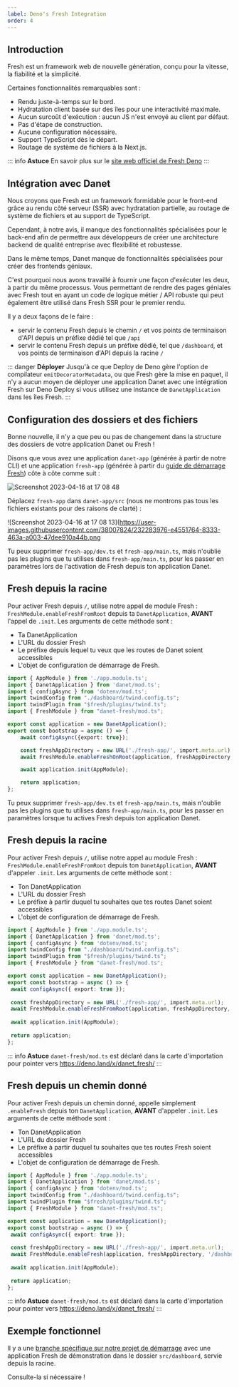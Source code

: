 ```yaml
---
label: Deno's Fresh Integration
order: 4
---
```

## Introduction

Fresh est un framework web de nouvelle génération, conçu pour la vitesse, la fiabilité et la simplicité.

Certaines fonctionnalités remarquables sont :

- Rendu juste-à-temps sur le bord.
- Hydratation client basée sur des îles pour une interactivité maximale.
- Aucun surcoût d'exécution : aucun JS n'est envoyé au client par défaut.
- Pas d'étape de construction.
- Aucune configuration nécessaire.
- Support TypeScript dès le départ.
- Routage de système de fichiers à la Next.js.

::: info **Astuce**
En savoir plus sur le [site web officiel de Fresh Deno](https://fresh.deno.dev/)
:::


## Intégration avec Danet

Nous croyons que Fresh est un framework formidable pour le front-end grâce au rendu côté serveur (SSR) avec hydratation partielle, au routage de système de fichiers et au support de TypeScript.

Cependant, à notre avis, il manque des fonctionnalités spécialisées pour le back-end afin de permettre aux développeurs de créer une architecture backend de qualité entreprise avec flexibilité et robustesse.

Dans le même temps, Danet manque de fonctionnalités spécialisées pour créer des frontends géniaux.

C'est pourquoi nous avons travaillé à fournir une façon d'exécuter les deux, à partir du même processus. Vous permettant de rendre des pages géniales avec Fresh tout en ayant un code de logique métier / API robuste qui peut également être utilisé dans Fresh SSR pour le premier rendu.

Il y a deux façons de le faire :

- servir le contenu Fresh depuis le chemin `/` et vos points de terminaison d'API depuis un préfixe dédié tel que `/api`
- servir le contenu Fresh depuis un préfixe dédié, tel que `/dashboard`, et vos points de terminaison d'API depuis la racine `/`


::: danger **Déployer**
Jusqu'à ce que Deploy de Deno gère l'option de compilateur `emitDecoratorMetadata`, ou que Fresh gère la mise en paquet, il n'y a aucun moyen de déployer une application Danet avec une intégration Fresh sur Deno Deploy si vous utilisez une instance de `DanetApplication` dans les îles Fresh.
:::

## Configuration des dossiers et des fichiers

Bonne nouvelle, il n'y a que peu ou pas de changement dans la structure des dossiers de votre application Danet ou Fresh !

Disons que vous avez une application `danet-app` (générée à partir de notre CLI) et une application `fresh-app` (générée à partir du [guide de démarrage Fresh](https://fresh.deno.dev/#getting-started)) côte à côte comme suit :

![Screenshot 2023-04-16 at 17 08 48](https://user-images.githubusercontent.com/38007824/232283998-89510982-c917-474f-9a25-b80bbb8fc301.png)


Déplacez `fresh-app` dans `danet-app/src` (nous ne montrons pas tous les fichiers existants pour des raisons de clarté) :

![Screenshot 2023-04-16 at 17 08 13](https://user-images.githubusercontent.com/38007824/232283976-e4551764-8333-463a-a003-47dee910a44b.png

Tu peux supprimer `fresh-app/dev.ts` et `fresh-app/main.ts`, mais n'oublie pas les plugins que tu utilises dans `fresh-app/main.ts`, pour les passer en paramètres lors de l'activation de Fresh depuis ton application Danet.

## Fresh depuis la racine

Pour activer Fresh depuis `/`, utilise notre appel de module Fresh : `FreshModule.enableFreshFromRoot` depuis ta `DanetApplication`, **AVANT** l'appel de `.init`.
Les arguments de cette méthode sont :
- Ta DanetApplication
- L'URL du dossier Fresh
- Le préfixe depuis lequel tu veux que les routes de Danet soient accessibles
- L'objet de configuration de démarrage de Fresh.


```ts bootstrap.ts
import { AppModule } from './app.module.ts';
import { DanetApplication } from 'danet/mod.ts';
import { configAsync } from 'dotenv/mod.ts';
import twindConfig from "./dashboard/twind.config.ts";
import twindPlugin from "$fresh/plugins/twind.ts";
import { FreshModule } from "danet-fresh/mod.ts";

export const application = new DanetApplication();
export const bootstrap = async () => {
    await configAsync({export: true});

    const freshAppDirectory = new URL('./fresh-app/', import.meta.url);
    await FreshModule.enableFreshOnRoot(application, freshAppDirectory, '/api', {plugins: [twindPlugin(twindConfig)]});

    await application.init(AppModule);

    return application;
};

```
Tu peux supprimer `fresh-app/dev.ts` et `fresh-app/main.ts`, mais n'oublie pas les plugins que tu utilises dans `fresh-app/main.ts`, pour les passer en paramètres lorsque tu actives Fresh depuis ton application Danet.

## Fresh depuis la racine

Pour activer Fresh depuis `/`, utilise notre appel au module Fresh : `FreshModule.enableFreshFromRoot` depuis ton `DanetApplication`, **AVANT** d'appeler `.init`.
Les arguments de cette méthode sont :
- Ton DanetApplication
- L'URL du dossier Fresh
- Le préfixe à partir duquel tu souhaites que tes routes Danet soient accessibles
- L'objet de configuration de démarrage de Fresh.

```ts bootstrap.ts
import { AppModule } from './app.module.ts';
import { DanetApplication } from 'danet/mod.ts';
import { configAsync } from 'dotenv/mod.ts';
import twindConfig from "./dashboard/twind.config.ts";
import twindPlugin from "$fresh/plugins/twind.ts";
import { FreshModule } from "danet-fresh/mod.ts";

export const application = new DanetApplication();
export const bootstrap = async () => {
 await configAsync({ export: true });
 
 const freshAppDirectory = new URL('./fresh-app/', import.meta.url);
 await FreshModule.enableFreshFromRoot(application, freshAppDirectory, '/dashboard', { plugins: [twindPlugin(twindConfig)] });
 
 await application.init(AppModule);
 
 return application;
};

```

::: info **Astuce**
`danet-fresh/mod.ts` est déclaré dans la carte d'importation pour pointer vers https://deno.land/x/danet_fresh/
:::


## Fresh depuis un chemin donné

Pour activer Fresh depuis un chemin donné, appelle simplement `.enableFresh` depuis ton `DanetApplication`, **AVANT** d'appeler `.init`.
Les arguments de cette méthode sont :
- Ton DanetApplication
- L'URL du dossier Fresh
- Le préfixe à partir duquel tu souhaites que tes routes Fresh soient accessibles
- L'objet de configuration de démarrage de Fresh.

```ts bootstrap.ts
import { AppModule } from './app.module.ts';
import { DanetApplication } from 'danet/mod.ts';
import { configAsync } from 'dotenv/mod.ts';
import twindConfig from "./dashboard/twind.config.ts";
import twindPlugin from "$fresh/plugins/twind.ts";
import { FreshModule } from "danet-fresh/mod.ts";

export const application = new DanetApplication();
export const bootstrap = async () => {
 await configAsync({ export: true });
 
 const freshAppDirectory = new URL('./fresh-app/', import.meta.url);
 await FreshModule.enableFresh(application, freshAppDirectory, '/dashboard', { plugins: [twindPlugin(twindConfig)] });
 
 await application.init(AppModule);
 
 return application;
};

```

::: info **Astuce**
`danet-fresh/mod.ts` est déclaré dans la carte d'importation pour pointer vers https://deno.land/x/danet_fresh/
:::


## Exemple fonctionnel

Il y a une [branche spécifique sur notre projet de démarrage](https://github.com/Savory/Danet-Starter/tree/fresh-integration) avec une application Fresh de démonstration dans le dossier `src/dashboard`, servie depuis la racine.

Consulte-la si nécessaire !
